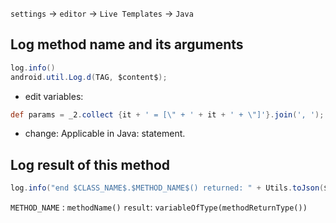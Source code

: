 
`settings` -> `editor` -> `Live Templates` -> `Java`

 ## Log method name and its arguments
```JAVA
log.info()
android.util.Log.d(TAG, $content$);

```
 - edit variables: 
```groovy
def params = _2.collect {it + ' = [\" + ' + it + ' + \"]'}.join(', '); return '\"' + _1 + '() called' + (params.empty  ? '' : ' with: ' + params) + '\"'", methodName(), methodParameters())
```

- change: Applicable in Java: statement.

## Log result of this method
```JAVA
log.info("end $CLASS_NAME$.$METHOD_NAME$() returned: " + Utils.toJson($result$));
```
`METHOD_NAME` : `methodName()`
`result`: `variableOfType(methodReturnType())`
